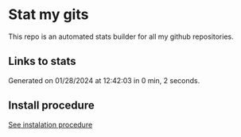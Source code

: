 # Stat my gits

This repo is an automated stats builder for all my github repositories.

## Links to stats


Generated on 01/28/2024 at 12:42:03 in 0 min, 2 seconds.

## Install procedure

[See instalation procedure](./src/install.md)
